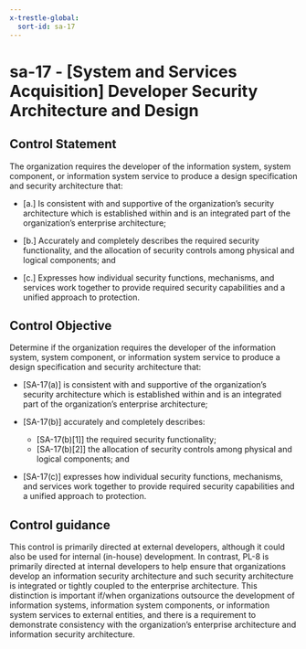 ```yaml
---
x-trestle-global:
  sort-id: sa-17
---
```


# sa-17 - \[System and Services Acquisition\] Developer Security Architecture and Design

## Control Statement

The organization requires the developer of the information system, system component, or information system service to produce a design specification and security architecture that:

- \[a.\] Is consistent with and supportive of the organization’s security architecture which is established within and is an integrated part of the organization’s enterprise architecture;

- \[b.\] Accurately and completely describes the required security functionality, and the allocation of security controls among physical and logical components; and

- \[c.\] Expresses how individual security functions, mechanisms, and services work together to provide required security capabilities and a unified approach to protection.

## Control Objective

Determine if the organization requires the developer of the information system, system component, or information system service to produce a design specification and security architecture that:

- \[SA-17(a)\] is consistent with and supportive of the organization’s security architecture which is established within and is an integrated part of the organization’s enterprise architecture;

- \[SA-17(b)\] accurately and completely describes:

  - \[SA-17(b)[1]\] the required security functionality;
  - \[SA-17(b)[2]\] the allocation of security controls among physical and logical components; and

- \[SA-17(c)\] expresses how individual security functions, mechanisms, and services work together to provide required security capabilities and a unified approach to protection.

## Control guidance

This control is primarily directed at external developers, although it could also be used for internal (in-house) development. In contrast, PL-8 is primarily directed at internal developers to help ensure that organizations develop an information security architecture and such security architecture is integrated or tightly coupled to the enterprise architecture. This distinction is important if/when organizations outsource the development of information systems, information system components, or information system services to external entities, and there is a requirement to demonstrate consistency with the organization’s enterprise architecture and information security architecture.
